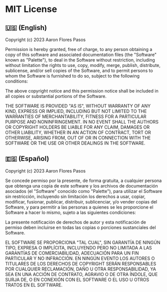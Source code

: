 # MIT License

## 🇺🇸 (English)

Copyright (c) 2023 Aaron Flores Pasos

Permission is hereby granted, free of charge, to any person obtaining a copy of this software and associated documentation files (the "Software" known as "Palette"), to deal in the Software without restriction, including without limitation the rights to use, copy, modify, merge, publish, distribute, sublicense, and/or sell copies of the Software, and to permit persons to whom the Software is furnished to do so, subject to the following conditions:

The above copyright notice and this permission notice shall be included in all copies or substantial portions of the Software.

THE SOFTWARE IS PROVIDED "AS IS", WITHOUT WARRANTY OF ANY KIND, EXPRESS OR IMPLIED, INCLUDING BUT NOT LIMITED TO THE WARRANTIES OF MERCHANTABILITY, FITNESS FOR A PARTICULAR PURPOSE AND NONINFRINGEMENT. IN NO EVENT SHALL THE AUTHORS OR COPYRIGHT HOLDERS BE LIABLE FOR ANY CLAIM, DAMAGES OR OTHER LIABILITY, WHETHER IN AN ACTION OF CONTRACT, TORT OR OTHERWISE, ARISING FROM, OUT OF OR IN CONNECTION WITH THE SOFTWARE OR THE USE OR OTHER DEALINGS IN THE SOFTWARE.

## 🇪🇸 (Español)

Copyright (c) 2023 Aaron Flores Pasos

Se concede permiso por la presente, de forma gratuita, a cualquier persona que obtenga una copia de este software y los archivos de documentación asociados (el "Software" conocido como "Palette"), para utilizar el Software sin restricción, incluyendo sin limitación los derechos a usar, copiar, modificar, fusionar, publicar, distribuir, sublicenciar, y/o vender copias del Software, y para permitir a las personas a quienes se les proporcione el Software a hacer lo mismo, sujeto a las siguientes condiciones:

La presente notificación de derechos de autor y esta notificación de permiso deben incluirse en todas las copias o porciones sustanciales del Software.

EL SOFTWARE SE PROPORCIONA "TAL CUAL", SIN GARANTÍA DE NINGÚN TIPO, EXPRESA O IMPLÍCITA, INCLUYENDO PERO NO LIMITADA A LAS GARANTÍAS DE COMERCIABILIDAD, ADECUACIÓN PARA UN FIN PARTICULAR Y NO INFRACCIÓN. EN NINGÚN EVENTO LOS AUTORES O TITULARES DE LOS DERECHOS DE COPYRIGHT SERÁN RESPONSABLES POR CUALQUIER RECLAMACIÓN, DAÑO U OTRA RESPONSABILIDAD, YA SEA EN UNA ACCIÓN DE CONTRATO, AGRAVIO O DE OTRA ÍNDOLE, QUE SURJA DE, O EN CONEXIÓN CON EL SOFTWARE O EL USO U OTROS TRATOS EN EL SOFTWARE.
